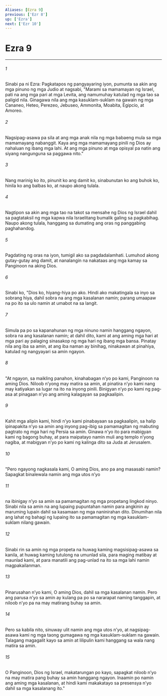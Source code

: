 ```yaml
---
Aliases: [Ezra 9]
previous: ['Ezr 8']
up: ['Ezra']
next: ['Ezr 10']
---
```

# Ezra 9

***






















###### 1 










Sinabi pa ni Ezra: Pagkatapos ng pangyayaring iyon, pumunta sa akin ang mga pinuno ng mga Judio at nagsabi, "Marami sa mamamayan ng Israel, pati na ang mga pari at mga Levita, ang namumuhay katulad ng mga tao sa paligid nila. Ginagawa nila ang mga kasuklam-suklam na gawain ng mga Cananeo, Heteo, Perezeo, Jebuseo, Ammonita, Moabita, Egipcio, at Amoreo. 





















###### 2 










Nagsipag-asawa pa sila at ang mga anak nila ng mga babaeng mula sa mga mamamayang nabanggit. Kaya ang mga mamamayang pinili ng Dios ay nahaluan ng ibang mga lahi. At ang mga pinuno at mga opisyal pa natin ang siyang nangunguna sa paggawa nito." 





















###### 3 










Nang marinig ko ito, pinunit ko ang damit ko, sinabunutan ko ang buhok ko, hinila ko ang balbas ko, at naupo akong tulala. 





















###### 4 










Nagtipon sa akin ang mga tao na takot sa mensahe ng Dios ng Israel dahil sa pagtataksil ng mga kapwa nila Israelitang bumalik galing sa pagkabihag. Naupo akong tulala, hanggang sa dumating ang oras ng panggabing paghahandog. 





















###### 5 










Pagdating ng oras na iyon, tumigil ako sa pagdadalamhati. Lumuhod akong gutay-gutay ang damit, at nanalangin na nakataas ang mga kamay sa Panginoon na aking Dios. 





















###### 6 










Sinabi ko, "Dios ko, hiyang-hiya po ako. Hindi ako makatingala sa inyo sa sobrang hiya, dahil sobra na ang mga kasalanan namin; parang umaapaw na po ito sa ulo namin at umabot na sa langit. 





















###### 7 










Simula pa po sa kapanahunan ng mga ninuno namin hanggang ngayon, sobra na ang kasalanan namin; at dahil dito, kami at ang aming mga hari at mga pari ay palaging sinasakop ng mga hari ng ibang mga bansa. Pinatay nila ang iba sa amin, at ang iba naman ay binihag, ninakawan at pinahiya, katulad ng nangyayari sa amin ngayon. 





















###### 8 










"At ngayon, sa maikling panahon, kinahabagan nʼyo po kami, Panginoon na aming Dios. Niloob nʼyong may matira sa amin, at pinatira nʼyo kami nang may katiyakan sa lugar na ito na inyong pinili. Binigyan nʼyo po kami ng pag-asa at pinagaan nʼyo ang aming kalagayan sa pagkaalipin. 





















###### 9 










Kahit mga alipin kami, hindi nʼyo kami pinabayaan sa pagkaalipin, sa halip ipinapakita nʼyo sa amin ang inyong pag-ibig sa pamamagitan ng mabuting pagtrato ng mga hari ng Persia sa amin. Ginawa nʼyo ito para mabigyan kami ng bagong buhay, at para maipatayo namin muli ang templo nʼyong nagiba, at mabigyan nʼyo po kami ng kalinga dito sa Juda at Jerusalem. 





















###### 10 










"Pero ngayong nagkasala kami, O aming Dios, ano pa ang masasabi namin? Sapagkat binalewala namin ang mga utos nʼyo 





















###### 11 










na ibinigay nʼyo sa amin sa pamamagitan ng mga propetang lingkod ninyo. Sinabi nila sa amin na ang lupaing pupuntahan namin para angkinin ay maruming lupain dahil sa kasamaan ng mga naninirahan dito. Dinumihan nila ang lahat ng bahagi ng lupaing ito sa pamamagitan ng mga kasuklam-suklam nilang gawain. 





















###### 12 










Sinabi rin sa amin ng mga propeta na huwag kaming magsisipag-asawa sa kanila, at huwag kaming tutulong na umunlad sila, para maging matibay at maunlad kami, at para manatili ang pag-unlad na ito sa mga lahi namin magpakailanman. 





















###### 13 










Pinarusahan nʼyo kami, O aming Dios, dahil sa mga kasalanan namin. Pero ang parusa nʼyo sa amin ay kulang pa po sa nararapat naming tanggapin, at niloob nʼyo pa na may matirang buhay sa amin. 





















###### 14 










Pero sa kabila nito, sinuway ulit namin ang mga utos nʼyo, at nagsipag-asawa kami ng mga taong gumagawa ng mga kasuklam-suklam na gawain. Talagang magagalit kayo sa amin at lilipulin kami hanggang sa wala nang matira sa amin. 





















###### 15 










O Panginoon, Dios ng Israel, makatarungan po kayo, sapagkat niloob nʼyo na may matira pang buhay sa amin hanggang ngayon. Inaamin po namin ang aming mga kasalanan, at hindi kami makakatayo sa presensya nʼyo dahil sa mga kasalanang ito."
